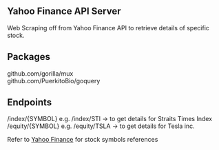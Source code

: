 ## Yahoo Finance API Server

Web Scraping off from Yahoo Finance API to retrieve details of specific stock.

## Packages
github.com/gorilla/mux <br />
github.com/PuerkitoBio/goquery

## Endpoints  
/index/{SYMBOL}  e.g. /index/STI  -> to get details for Straits Times Index<br/>
/equity/{SYMBOL} e.g. /equity/TSLA  -> to get details for Tesla inc.

Refer to [Yahoo Finance](https://sg.finance.yahoo.com/) for stock symbols references
